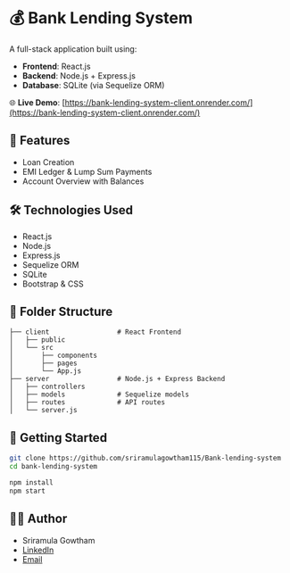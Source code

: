 # 💰 Bank Lending System

A full-stack application built using:

- **Frontend**: React.js
- **Backend**: Node.js + Express.js
- **Database**: SQLite (via Sequelize ORM)

🌐 **Live Demo**: [https://bank-lending-system-client.onrender.com/](https://bank-lending-system-client.onrender.com/)

## 📌 Features

- Loan Creation
- EMI Ledger & Lump Sum Payments
- Account Overview with Balances

## 🛠 Technologies Used

- React.js
- Node.js
- Express.js
- Sequelize ORM
- SQLite
- Bootstrap & CSS

## 📂 Folder Structure

```
├── client                 # React Frontend
│   ├── public
│   └── src
│       ├── components
│       ├── pages
│       └── App.js
├── server                 # Node.js + Express Backend
│   ├── controllers
│   ├── models             # Sequelize models
│   ├── routes             # API routes
│   └── server.js
```

## 🚀 Getting Started

```bash
git clone https://github.com/sriramulagowtham115/Bank-lending-system
cd bank-lending-system

npm install
npm start
```

## 👨‍💻 Author

- Sriramula Gowtham  
- [LinkedIn](https://www.linkedin.com/in/gowtham-sriramula-792307320/)  
- [Email](mailto:sriramulagowtham115@gmail.com)
